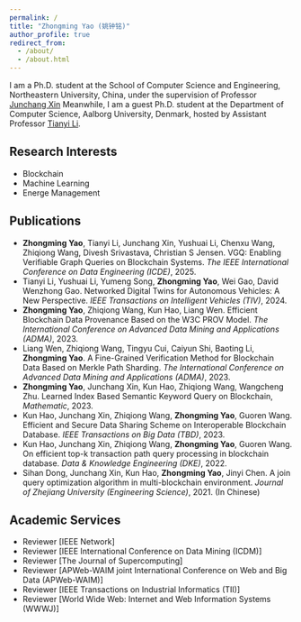 ```yaml
---
permalink: /
title: "Zhongming Yao (姚钟铭)"
author_profile: true
redirect_from: 
  - /about/
  - /about.html
---
```


I am a Ph.D. student at the School of Computer Science and Engineering, Northeastern University, China, under the supervision of Professor [Junchang Xin](http://faculty.neu.edu.cn/xinjunchang/zh_CN/index.htm) Meanwhile, I am a guest Ph.D. student at the Department of Computer Science, Aalborg University, Denmark, hosted by Assistant Professor [Tianyi Li](http://tianyili.site/).

Research Interests
------
- Blockchain
- Machine Learning
- Energe Management

Publications
------
- **Zhongming Yao**, Tianyi Li, Junchang Xin, Yushuai Li, Chenxu Wang, Zhiqiong Wang, Divesh Srivastava, Christian S Jensen. VGQ: Enabling Verifiable Graph Queries on Blockchain Systems. _The IEEE International Conference on Data Engineering (ICDE)_, 2025.
- Tianyi Li, Yushuai Li, Yumeng Song, **Zhongming Yao**, Wei Gao, David Wenzhong Gao. Networked Digital Twins for Autonomous Vehicles: A New Perspective. _IEEE Transactions on Intelligent Vehicles (TIV)_, 2024.
- **Zhongming Yao**, Zhiqiong Wang, Kun Hao, Liang Wen. Efficient Blockchain Data Provenance Based on the W3C PROV Model. _The International Conference on Advanced Data Mining and Applications (ADMA)_, 2023.
- Liang Wen, Zhiqiong Wang, Tingyu Cui, Caiyun Shi, Baoting Li, **Zhongming Yao**. A Fine-Grained Verification Method for Blockchain Data Based on Merkle Path Sharding. _The International Conference on Advanced Data Mining and Applications (ADMA)_, 2023.
- **Zhongming Yao**, Junchang Xin, Kun Hao, Zhiqiong Wang, Wangcheng Zhu. Learned Index Based Semantic Keyword Query on Blockchain, _Mathematic_, 2023.
- Kun Hao, Junchang Xin, Zhiqiong Wang, **Zhongming Yao**, Guoren Wang. Efficient and Secure Data Sharing Scheme on Interoperable Blockchain Database. _IEEE Transactions on Big Data (TBD)_, 2023.
- Kun Hao, Junchang Xin, Zhiqiong Wang, **Zhongming Yao**, Guoren Wang. On efficient top-k transaction path query processing in blockchain database. _Data & Knowledge Engineering (DKE)_, 2022.
- Sihan Dong, Junchang Xin, Kun Hao, **Zhongming Yao**, Jinyi Chen. A join query optimization algorithm in multi-blockchain environment. _Journal of Zhejiang University (Engineering Science)_, 2021. (In Chinese)

Academic Services
------
- Reviewer \[IEEE Network\]
- Reviewer \[IEEE International Conference on Data Mining (ICDM)\]
- Reviewer \[The Journal of Supercomputing\]
- Reviewer \[APWeb-WAIM joint International Conference on Web and Big Data (APWeb-WAIM)\]
- Reviewer \[IEEE Transactions on Industrial Informatics (TII)\]
- Reviewer \[World Wide Web: Internet and Web Information Systems (WWWJ)\]

